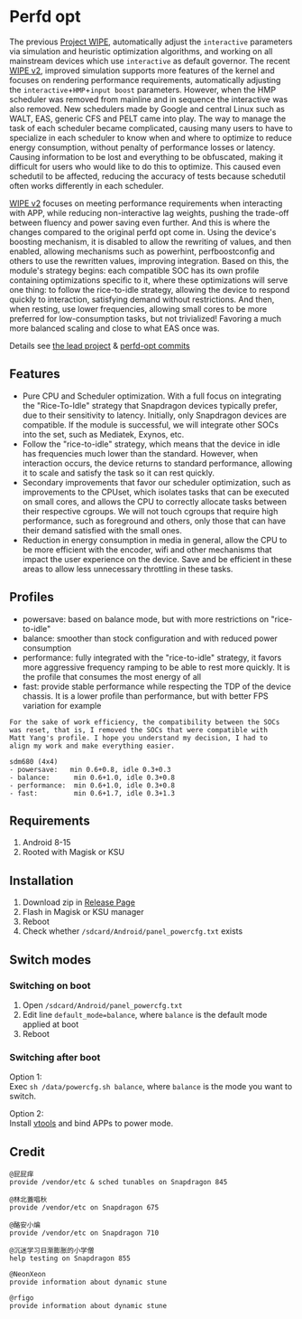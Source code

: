 # Perfd opt

The previous [Project WIPE](https://github.com/yc9559/cpufreq-interactive-opt), automatically adjust the `interactive` parameters via simulation and heuristic optimization algorithms, and working on all mainstream devices which use `interactive` as default governor. The recent [WIPE v2](https://github.com/yc9559/wipe-v2), improved simulation supports more features of the kernel and focuses on rendering performance requirements, automatically adjusting the `interactive`+`HMP`+`input boost` parameters. However, when the HMP scheduler was removed from mainline and in sequence the interactive was also removed. New schedulers made by Google and central Linux such as WALT, EAS, generic CFS and PELT came into play. The way to manage the task of each scheduler became complicated, causing many users to have to specialize in each scheduler to know when and where to optimize to reduce energy consumption, without penalty of performance losses or latency. Causing information to be lost and everything to be obfuscated, making it difficult for users who would like to do this to optimize. This caused even schedutil to be affected, reducing the accuracy of tests because schedutil often works differently in each scheduler.

[WIPE v2](https://github.com/yc9559/wipe-v2) focuses on meeting performance requirements when interacting with APP, while reducing non-interactive lag weights, pushing the trade-off between fluency and power saving even further. And this is where the changes compared to the original perfd ​​opt come in. Using the device's boosting mechanism, it is disabled to allow the rewriting of values, and then enabled, allowing mechanisms such as powerhint, perfboostconfig and others to use the rewritten values, improving integration. Based on this, the module's strategy begins: each compatible SOC has its own profile containing optimizations specific to it, where these optimizations will serve one thing: to follow the rice-to-idle strategy, allowing the device to respond quickly to interaction, satisfying demand without restrictions. And then, when resting, use lower frequencies, allowing small cores to be more preferred for low-consumption tasks, but not trivialized! Favoring a much more balanced scaling and close to what EAS once was.

Details see [the lead project](https://github.com/yc9559/sdm855-tune/commits/master) & [perfd-opt commits](https://github.com/yc9559/perfd-opt/commits/master)    

## Features

- Pure CPU and Scheduler optimization. With a full focus on integrating the "Rice-To-Idle" strategy that Snapdragon devices typically prefer, due to their sensitivity to latency. Initially, only Snapdragon devices are compatible. If the module is successful, we will integrate other SOCs into the set, such as Mediatek, Exynos, etc.
- Follow the "rice-to-idle" strategy, which means that the device in idle has frequencies much lower than the standard. However, when interaction occurs, the device returns to standard performance, allowing it to scale and satisfy the task so it can rest quickly.
- Secondary improvements that favor our scheduler optimization, such as improvements to the CPUset, which isolates tasks that can be executed on small cores, and allows the CPU to correctly allocate tasks between their respective cgroups. We will not touch cgroups that require high performance, such as foreground and others, only those that can have their demand satisfied with the small ones.
- Reduction in energy consumption in media in general, allow the CPU to be more efficient with the encoder, wifi and other mechanisms that impact the user experience on the device. Save and be efficient in these areas to allow less unnecessary throttling in these tasks.

## Profiles

- powersave: based on balance mode, but with more restrictions on "rice-to-idle"
- balance: smoother than stock configuration and with reduced power consumption
- performance: fully integrated with the "rice-to-idle" strategy, it favors more aggressive frequency ramping to be able to rest more quickly. It is the profile that consumes the most energy of all
- fast: provide stable performance while respecting the TDP of the device chassis. It is a lower profile than performance, but with better FPS variation for example

```plain
For the sake of work efficiency, the compatibility between the SOCs 
was reset, that is, I removed the SOCs that were compatible with
Matt Yang's profile. I hope you understand my decision, I had to 
align my work and make everything easier.

sdm680 (4x4)
- powersave:   min 0.6+0.8, idle 0.3+0.3
- balance:      min 0.6+1.0, idle 0.3+0.8
- performance:  min 0.6+1.0, idle 0.3+0.8
- fast:         min 0.6+1.7, idle 0.3+1.3
```

## Requirements

1. Android 8-15
2. Rooted with Magisk or KSU

## Installation

1. Download zip in [Release Page](https://github.com/yc9559/perfd-opt/releases)
2. Flash in Magisk or KSU manager
3. Reboot
4. Check whether `/sdcard/Android/panel_powercfg.txt` exists

## Switch modes

### Switching on boot

1. Open `/sdcard/Android/panel_powercfg.txt`
2. Edit line `default_mode=balance`, where `balance` is the default mode applied at boot
3. Reboot

### Switching after boot

Option 1:  
Exec `sh /data/powercfg.sh balance`, where `balance` is the mode you want to switch.  

Option 2:  
Install [vtools](https://www.coolapk.com/apk/com.omarea.vtools) and bind APPs to power mode.  

## Credit

```plain
@屁屁痒
provide /vendor/etc & sched tunables on Snapdragon 845

@林北蓋唱秋
provide /vendor/etc on Snapdragon 675

@酪安小煸
provide /vendor/etc on Snapdragon 710

@沉迷学习日渐膨胀的小学僧
help testing on Snapdragon 855

@NeonXeon
provide information about dynamic stune

@rfigo
provide information about dynamic stune
```
